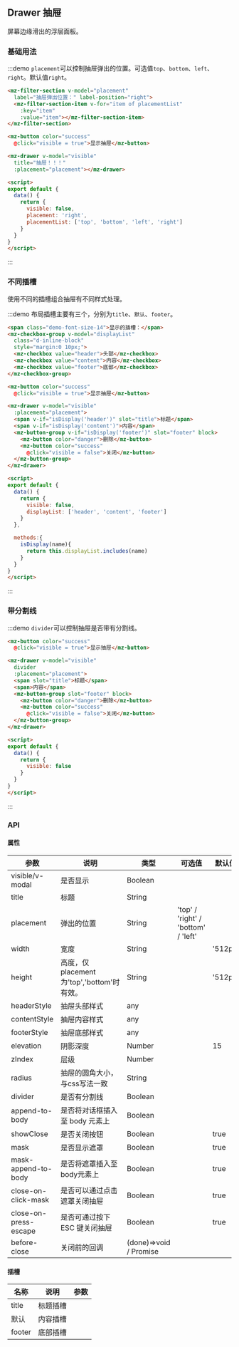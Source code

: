 ## Drawer 抽屉

屏幕边缘滑出的浮层面板。

### 基础用法
:::demo `placement`可以控制抽屉弹出的位置。可选值`top`、`bottom`、`left`、`right`。默认值`right`。
```html
<mz-filter-section v-model="placement"
  label="抽屉弹出位置：" label-position="right">
  <mz-filter-section-item v-for="item of placementList"
    :key="item"
    :value="item"></mz-filter-section-item>
</mz-filter-section>

<mz-button color="success"
  @click="visible = true">显示抽屉</mz-button>

<mz-drawer v-model="visible"
  title="抽屉！！！"
  :placement="placement"></mz-drawer>

<script>
export default {
  data() {
    return {
      visible: false,
      placement: 'right',
      placementList: ['top', 'bottom', 'left', 'right']
    }
  }
}
</script>
```
:::

### 不同插槽

使用不同的插槽组合抽屉有不同样式处理。

:::demo 布局插槽主要有三个，分别为`title`、`默认`、`footer`。
```html
<span class="demo-font-size-14">显示的插槽：</span>
<mz-checkbox-group v-model="displayList"
  class="d-inline-block"
  style="margin:0 10px;">
  <mz-checkbox value="header">头部</mz-checkbox>
  <mz-checkbox value="content">内容</mz-checkbox>
  <mz-checkbox value="footer">底部</mz-checkbox>
</mz-checkbox-group>

<mz-button color="success"
  @click="visible = true">显示抽屉</mz-button>

<mz-drawer v-model="visible"
  :placement="placement">
  <span v-if="isDisplay('header')" slot="title">标题</span>
  <span v-if="isDisplay('content')">内容</span>
  <mz-button-group v-if="isDisplay('footer')" slot="footer" block>
    <mz-button color="danger">删除</mz-button>
    <mz-button color="success"
      @click="visible = false">关闭</mz-button>
  </mz-button-group>
</mz-drawer>

<script>
export default {
  data() {
    return {
      visible: false,
      displayList: ['header', 'content', 'footer']
    }
  },

  methods:{
    isDisplay(name){
      return this.displayList.includes(name)
    }
  }
}
</script>
```
:::



### 带分割线

:::demo `divider`可以控制抽屉是否带有分割线。
```html
<mz-button color="success"
  @click="visible = true">显示抽屉</mz-button>

<mz-drawer v-model="visible"
  divider
  :placement="placement">
  <span slot="title">标题</span>
  <span>内容</span>
  <mz-button-group slot="footer" block>
    <mz-button color="danger">删除</mz-button>
    <mz-button color="success"
      @click="visible = false">关闭</mz-button>
  </mz-button-group>
</mz-drawer>

<script>
export default {
  data() {
    return {
      visible: false
    }
  }
}
</script>
```
:::

### API

#### 属性

| 参数 | 说明 | 类型 | 可选值 |默认值|
| --- | --- | --- | --- |---|
|visible/v-modal|是否显示|Boolean|||
|title|标题|String|||
|placement|弹出的位置|String|'top' / 'right' / 'bottom' / 'left'||
|width|宽度|String||'512px'|
|height|高度，仅placement为'top','bottom'时有效。|String||'512px'|
|headerStyle|抽屉头部样式|any|||
|contentStyle|抽屉内容样式|any|||
|footerStyle|抽屉底部样式|any|||
|elevation|阴影深度|Number||15|
|zIndex|层级|Number|||
|radius|抽屉的圆角大小，与css写法一致|String|||
|divider|是否有分割线|Boolean|||
|append-to-body|是否将对话框插入至 body 元素上|Boolean|||
|showClose|是否关闭按钮|Boolean||true|
|mask|是否显示遮罩|Boolean||true|
|mask-append-to-body|是否将遮罩插入至 body元素上|Boolean||true|
|close-on-click-mask|是否可以通过点击遮罩关闭抽屉|Boolean||true|
|close-on-press-escape|	是否可通过按下 ESC 键关闭抽屉|Boolean||true|
|before-close|关闭前的回调|(done)=>void / Promise|||

#### 插槽

| 名称 | 说明 | 参数 |
| --- | --- | --- |
|title|标题插槽||
|默认|内容插槽||
|footer|底部插槽||